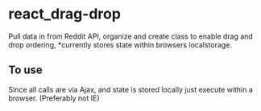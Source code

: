 # react_drag-drop
Pull data in from Reddit API, organize and create class to enable drag and drop ordering, *currently stores state within browsers localstorage.

## To use
Since all calls are via Ajax, and state is stored locally just execute within a browser. (Preferably not IE)
